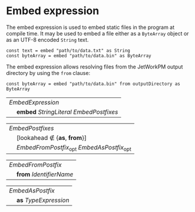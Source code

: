 # Embed expression

The embed expression is used to embed static files in the program at compile time. It may be used to embed a file either as a `ByteArray` object or as an UTF-8 encoded `String` text.

```
const text = embed "path/to/data.txt" as String
const byteArray = embed "path/to/data.bin" as ByteArray
```

The embed expression allows resolving files from the JetWorkPM output directory by using the `from` clause:

```
const byteArray = embed "path/to/data.bin" from outputDirectory as ByteArray
```

<table>
    <tr>
        <td colspan="2"><i>EmbedExpression</i></td>
    </tr>
    <tr>
        <td>&nbsp;</td><td><b>embed</b> <i>StringLiteral</i> <i>EmbedPostfixes</i></td>
    </tr>
</table>

<table>
    <tr>
        <td colspan="2"><i>EmbedPostfixes</i></td>
    </tr>
    <tr>
        <td>&nbsp;</td><td>[lookahead ∉ {<b>as</b>, <b>from</b>}]</td>
    </tr>
    <tr>
        <td>&nbsp;</td><td><i>EmbedFromPostfix</i><sub>opt</sub> <i>EmbedAsPostfix</i><sub>opt</sub></td>
    </tr>
</table>

<table>
    <tr>
        <td colspan="2"><i>EmbedFromPostfix</i></td>
    </tr>
    <tr>
        <td>&nbsp;</td><td><b>from</b> <i>IdentifierName</i></td>
    </tr>
</table>

<table>
    <tr>
        <td colspan="2"><i>EmbedAsPostfix</i></td>
    </tr>
    <tr>
        <td>&nbsp;</td><td><b>as</b> <i>TypeExpression</i></td>
    </tr>
</table>